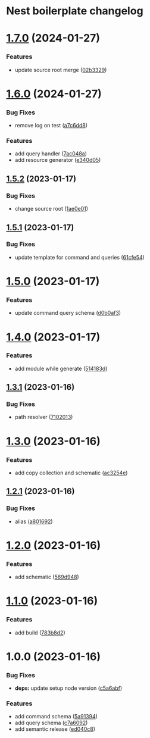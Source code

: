 # Nest boilerplate changelog

# [1.7.0](https://github.com/Notekunn/schematics/compare/v1.6.0...v1.7.0) (2024-01-27)


### Features

* update source root merge ([02b3329](https://github.com/Notekunn/schematics/commit/02b3329b24fd9c4703294d94a657e23bf1b12664))

# [1.6.0](https://github.com/Notekunn/schematics/compare/v1.5.2...v1.6.0) (2024-01-27)


### Bug Fixes

* remove log on test ([a7c6dd8](https://github.com/Notekunn/schematics/commit/a7c6dd836526b09f0025cec58a551bbe3e2348a7))


### Features

* add query handler ([7ac048a](https://github.com/Notekunn/schematics/commit/7ac048a4d469bb7498daae9ae3de5fa65436cd5e))
* add resource generator ([e340d05](https://github.com/Notekunn/schematics/commit/e340d050e35fcd8a45ee131a7a6223387dd30efb))

## [1.5.2](https://github.com/Notekunn/schematics/compare/v1.5.1...v1.5.2) (2023-01-17)


### Bug Fixes

* change source root ([1ae0e01](https://github.com/Notekunn/schematics/commit/1ae0e01042c3ee77ddb52e62c72a103a37a71050))

## [1.5.1](https://github.com/Notekunn/schematics/compare/v1.5.0...v1.5.1) (2023-01-17)


### Bug Fixes

* update template for command and queries ([61cfe54](https://github.com/Notekunn/schematics/commit/61cfe54b7fc9b059d2f321df2302a810baa779c8))

# [1.5.0](https://github.com/Notekunn/schematics/compare/v1.4.0...v1.5.0) (2023-01-17)


### Features

* update command query schema ([d0b0af3](https://github.com/Notekunn/schematics/commit/d0b0af3bd16fed184b9b6cd87023d38d4c0aa636))

# [1.4.0](https://github.com/Notekunn/schematics/compare/v1.3.1...v1.4.0) (2023-01-17)


### Features

* add module while generate ([514183d](https://github.com/Notekunn/schematics/commit/514183de34133ace5a046b87f52ccfcf979b7cd4))

## [1.3.1](https://github.com/Notekunn/schematics/compare/v1.3.0...v1.3.1) (2023-01-16)


### Bug Fixes

* path resolver ([7102013](https://github.com/Notekunn/schematics/commit/7102013b7e29c7a6e096724221b4640b58970489))

# [1.3.0](https://github.com/Notekunn/schematics/compare/v1.2.1...v1.3.0) (2023-01-16)


### Features

* add copy collection and schematic ([ac3254e](https://github.com/Notekunn/schematics/commit/ac3254e64754dd8b695b366f2c15bb2197489bda))

## [1.2.1](https://github.com/Notekunn/schematics/compare/v1.2.0...v1.2.1) (2023-01-16)


### Bug Fixes

* alias ([a801692](https://github.com/Notekunn/schematics/commit/a8016925a6a7b05cd54c0695a9c3bed7243ca143))

# [1.2.0](https://github.com/Notekunn/schematics/compare/v1.1.0...v1.2.0) (2023-01-16)


### Features

* add schematic ([569d948](https://github.com/Notekunn/schematics/commit/569d9484ed116974b09d8837a80e6b0a122705e6))

# [1.1.0](https://github.com/Notekunn/schematics/compare/v1.0.0...v1.1.0) (2023-01-16)


### Features

* add build ([783b8d2](https://github.com/Notekunn/schematics/commit/783b8d262d511fa689e99eb5acdb100488a3aefb))

# 1.0.0 (2023-01-16)


### Bug Fixes

* **deps:** update setup node version ([c5a6abf](https://github.com/Notekunn/schematics/commit/c5a6abfc471f3a719776717047c7e809c5cbbdca))


### Features

* add command schema ([5a91394](https://github.com/Notekunn/schematics/commit/5a91394d9acdb077ceee93e9e719cf0fed3e42cf))
* add query schema ([c7a6092](https://github.com/Notekunn/schematics/commit/c7a6092ac129b93a62142e154e8be5f6fed64495))
* add semantic release ([ed040c8](https://github.com/Notekunn/schematics/commit/ed040c849c71fd7c15138ce3b67010b549954548))
